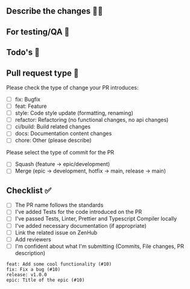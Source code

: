 ## Describe the changes ✍🏼
<!--
Summary of the changes and components affected by this PR in the codebase. (This shouldn't be a commit list or the issue description)
Ex:
- Refactor the order of the imports following the standard
- Add a new service that...
-->

## For testing/QA 🔎
<!--
Describe how to test the changes of this PR (Write this with QA in mind). Describe previous and new behaviour.
Ex:
- Run the App, go to the ... page and check ...
- Call the ... endpoint with the following params... Now it should return...
-->

## Todo's 📄 <!--(optional)-->
<!-- Link here any new issues that might've come up when developing this code. -->

## Pull request type 🧐
<!-- Please try to limit your pull request to one type, submit multiple pull requests if needed. -->
Please check the type of change your PR introduces:

- [ ] fix: Bugfix
- [ ] feat: Feature
- [ ] style: Code style update (formatting, renaming)
- [ ] refactor: Refactoring (no functional changes, no api changes)
- [ ] ci/build: Build related changes
- [ ] docs: Documentation content changes
- [ ] chore: Other (please describe)

Please select the type of commit for the PR

- [ ] Squash (feature -> epic/development)
- [ ] Merge (epic -> development, hotfix -> main, release -> main)

## Checklist ✅ <!--(Don't delete! This is a reminder for the PR creator)-->

- [ ] The PR name follows the standards
- [ ] I've added Tests for the code introduced on the PR
- [ ] I've passed Tests, Linter, Prettier and Typescript Compiler locally
- [ ] I've added necessary documentation (if appropriate)
- [ ] Link the related issue on ZenHub
- [ ] Add reviewers
- [ ] I'm confident about what I'm submitting (Commits, File changes, PR description)

```
feat: Add some cool functionality (#10)
fix: Fix a bug (#10)
release: v1.0.0
epic: Title of the epic (#10)
```
